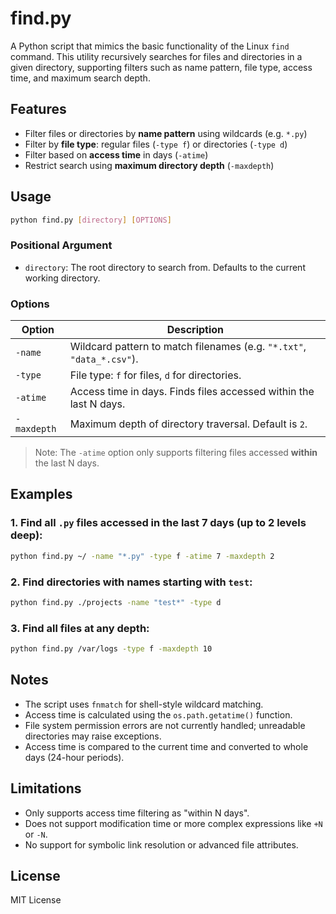 # find.py

A Python script that mimics the basic functionality of the Linux `find` command. This utility recursively searches for files and directories in a given directory, supporting filters such as name pattern, file type, access time, and maximum search depth.

## Features

- Filter files or directories by **name pattern** using wildcards (e.g. `*.py`)
- Filter by **file type**: regular files (`-type f`) or directories (`-type d`)
- Filter based on **access time** in days (`-atime`)
- Restrict search using **maximum directory depth** (`-maxdepth`)

## Usage

```bash
python find.py [directory] [OPTIONS]
```

### Positional Argument

- `directory`: The root directory to search from. Defaults to the current working directory.

### Options

| Option      | Description                                                           |
| ----------- | --------------------------------------------------------------------- |
| `-name`     | Wildcard pattern to match filenames (e.g. `"*.txt"`, `"data_*.csv"`). |
| `-type`     | File type: `f` for files, `d` for directories.                        |
| `-atime`    | Access time in days. Finds files accessed within the last N days.     |
| `-maxdepth` | Maximum depth of directory traversal. Default is `2`.                 |

> Note: The `-atime` option only supports filtering files accessed **within** the last N days.

## Examples

### 1. Find all `.py` files accessed in the last 7 days (up to 2 levels deep):

```bash
python find.py ~/ -name "*.py" -type f -atime 7 -maxdepth 2
```

### 2. Find directories with names starting with `test`:

```bash
python find.py ./projects -name "test*" -type d
```

### 3. Find all files at any depth:

```bash
python find.py /var/logs -type f -maxdepth 10
```

## Notes

- The script uses `fnmatch` for shell-style wildcard matching.
- Access time is calculated using the `os.path.getatime()` function.
- File system permission errors are not currently handled; unreadable directories may raise exceptions.
- Access time is compared to the current time and converted to whole days (24-hour periods).

## Limitations

- Only supports access time filtering as "within N days".
- Does not support modification time or more complex expressions like `+N` or `-N`.
- No support for symbolic link resolution or advanced file attributes.

## License

MIT License
